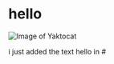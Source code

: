 # <h1>hello
![Image of Yaktocat](https://octodex.github.com/images/yaktocat.png)




















i just added the text hello in # <h1>





